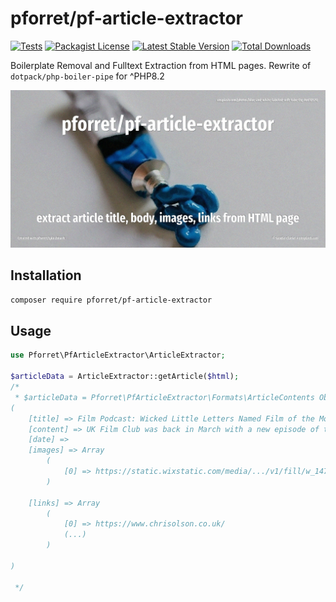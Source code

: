 # pforret/pf-article-extractor

[![Tests](https://github.com/pforret/pf-article-extractor/actions/workflows/run-tests.yml/badge.svg)](https://github.com/pforret/pf-article-extractor/actions)
[![Packagist License](https://poser.pugx.org/pforret/pf-article-extractor/license.png)](http://choosealicense.com/licenses/mit/)
[![Latest Stable Version](https://poser.pugx.org/pforret/pf-article-extractor/version.png)](https://packagist.org/packages/pforret/pf-article-extractor)
[![Total Downloads](https://poser.pugx.org/pforret/pf-article-extractor/d/total.png)](https://packagist.org/packages/pforret/pf-article-extractor)

Boilerplate Removal and Fulltext Extraction from HTML pages.
Rewrite of `dotpack/php-boiler-pipe` for ^PHP8.2

![](assets/unsplash.squeeze.jpg)

## Installation

```bash
composer require pforret/pf-article-extractor
```

## Usage

```php
use Pforret\PfArticleExtractor\ArticleExtractor;

$articleData = ArticleExtractor::getArticle($html);
/*
 * $articleData = Pforret\PfArticleExtractor\Formats\ArticleContents Object
(
    [title] => Film Podcast: Wicked Little Letters Named Film of the Month
    [content] => UK Film Club was back in March with a new episode of their film podcast. Hosts Brian Penn (...)
    [date] =>
    [images] => Array
        (
            [0] => https://static.wixstatic.com/media/.../v1/fill/w_147,h_84,al_c,q_80,usm_0.66_1.00_0.01,blur_2,enc_auto/b19cd0_dde0d59546f84127865267f43994f39b~mv2.jpg
        )

    [links] => Array
        (
            [0] => https://www.chrisolson.co.uk/
            (...)
        )

)

 */
```